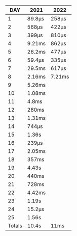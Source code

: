 |  DAY   |  2021  |  2022  |
|--------|--------|--------|
|      1 | 89.8µs | 258µs  |
|      2 | 568µs  | 422µs  |
|      3 | 399µs  | 810µs  |
|      4 | 9.21ms | 862µs  |
|      5 | 26.2ms | 477µs  |
|      6 | 59.4µs | 335µs  |
|      7 | 29.5ms | 617µs  |
|      8 | 2.16ms | 7.21ms |
|      9 | 5.26ms |
|     10 | 1.08ms |
|     11 | 4.8ms  |
|     12 | 280ms  |
|     13 | 1.31ms |
|     14 | 744µs  |
|     15 | 1.36s  |
|     16 | 239µs  |
|     17 | 2.05ms |
|     18 | 357ms  |
|     19 | 4.43s  |
|     20 | 440ms  |
|     21 | 728ms  |
|     22 | 4.42ms |
|     23 | 1.19s  |
|     24 | 15.2µs |
|     25 | 1.56s  |
| Totals | 10.4s  | 11ms   |
